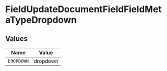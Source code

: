 # FieldUpdateDocumentFieldFieldMetaTypeDropdown


## Values

| Name       | Value      |
| ---------- | ---------- |
| `DROPDOWN` | dropdown   |